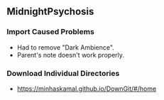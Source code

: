 ## MidnightPsychosis
### Import Caused Problems
- Had to remove "Dark Ambience".
- Parent's note doesn't work properly.

### Download Individual Directories
- https://minhaskamal.github.io/DownGit/#/home 
